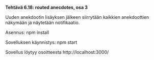 **Tehtävä 6.18: routed anecdotes, osa 3**

Uuden anekdootin lisäyksen jälkeen siirrytään kaikkien anekdoottien näkymään ja näytetään notifikaatio.

Asennus:
    npm install

Sovelluksen käynnistys:
    npm start

Sovellus löytyy osoitteesta http://localhost:3000/
